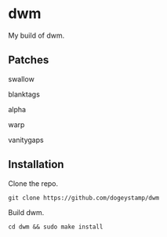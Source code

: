 # dwm
My build of dwm.
## Patches
swallow

blanktags

alpha

warp

vanitygaps

## Installation
Clone the repo.

`git clone https://github.com/dogeystamp/dwm`

Build dwm.

`cd dwm && sudo make install`
